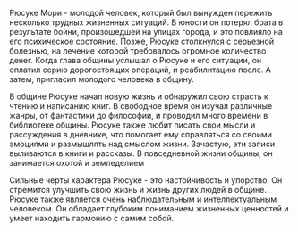 Рюсуке Мори - молодой человек, который был вынужден пережить несколько трудных жизненных ситуаций. В юности он потерял брата в результате бойни, произошедшей на улицах города, и это повлияло на его психическое состояние. Позже, Рюсуке столкнулся с серьезной болезнью, на лечение которой требовалось огромное количество денег. Когда глава общины услышал о Рюсуке и его ситуации, он оплатил серию дорогостоящих операций, и реабилитацию после. А затем, пригласил молодого человека в общину.

В общине Рюсуке начал новую жизнь и обнаружил свою страсть к чтению и написанию книг. В свободное время он изучал различные жанры, от фантастики до философии, и проводил много времени в библиотеке общины. Рюсуке также любит писать свои мысли и рассуждения в дневнике, что помогает ему справляться со своими эмоциями и размышлять над смыслом жизни. Зачастую, эти записи выливаются в книги и рассказы.
В повседневной жизни общины, он занимается охотой и земледелием

Сильные черты характера Рюсуке - это настойчивость и упорство. Он стремится улучшить свою жизнь и жизнь других людей в общине. Рюсуке также является очень наблюдательным и интеллектуальным человеком. Он обладает глубоким пониманием жизненных ценностей и умеет находить гармонию с самим собой.